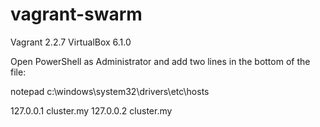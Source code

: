 # vagrant-swarm

Vagrant    2.2.7
VirtualBox 6.1.0

 Open PowerShell as Administrator and add two lines in the bottom of the file:
 
 notepad c:\windows\system32\drivers\etc\hosts

 127.0.0.1        cluster.my
 127.0.0.2        cluster.my
